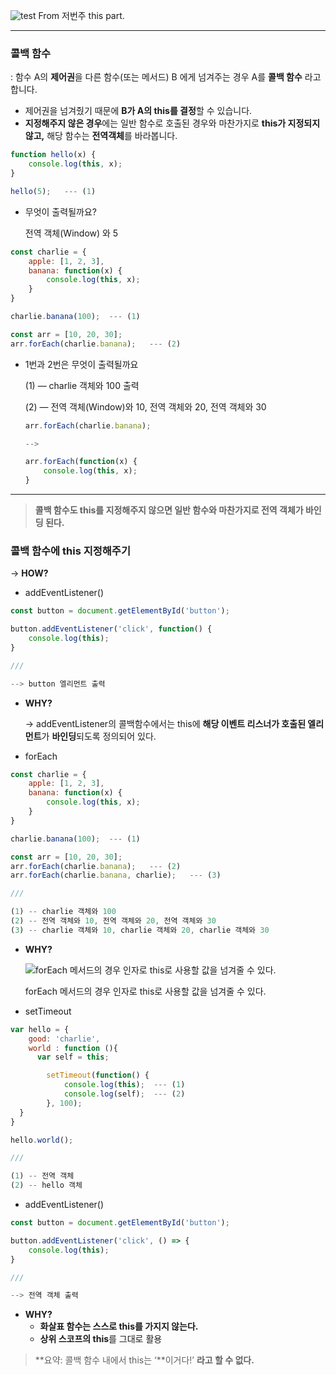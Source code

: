 ![test](https://user-images.githubusercontent.com/74645799/236638527-109c5858-586d-4455-ae84-620cb385f78a.png)
From 저번주 this part. 

---

### 콜백 함수

: 함수 A의 **제어권**을 다른 함수(또는 메서드) B 에게 넘겨주는 경우 A를 **콜백 함수** 라고 합니다.

- 제어권을 넘겨줬기 때문에 **B가 A의 this를 결정**할 수 있습니다.
- **지정해주지 않은 경우**에는 일반 함수로 호출된 경우와 마찬가지로 **this가 지정되지 않고,**
해당 함수는 **전역객체**를 바라봅니다.

```jsx
function hello(x) {
	console.log(this, x);
}

hello(5);   --- (1)
```

- 무엇이 출력될까요?
    
    전역 객체(Window) 와 5
    

```jsx
const charlie = {
	apple: [1, 2, 3],
	banana: function(x) {
		console.log(this, x);
	}
}

charlie.banana(100);  --- (1)

const arr = [10, 20, 30];
arr.forEach(charlie.banana);   --- (2)
```

- 1번과 2번은 무엇이 출력될까요
    
    (1)  —   charlie 객체와 100 출력 
    
    (2)  —  전역 객체(Window)와 10, 전역 객체와 20, 전역 객체와 30
    
    ```jsx
    arr.forEach(charlie.banana);
    
    -->
    
    arr.forEach(function(x) {
    	console.log(this, x);
    }
    ```
    

---

> **콜백 함수도 this를 지정해주지 않으면 일반 함수와 마찬가지로 전역 객체가 바인딩 된다.**
> 

### 콜백 함수에 this 지정해주기

→ **HOW?**

- addEventListener()

```jsx
const button = document.getElementById('button');

button.addEventListener('click', function() {
	console.log(this);
}

///

--> button 엘리먼트 출력
```

- **WHY?**
    
    → addEventListener의 콜백함수에서는 this에
         **해당 이벤트 리스너가 호출된 엘리먼트**가 **바인딩**되도록 정의되어 있다.
    

- forEach

```jsx
const charlie = {
	apple: [1, 2, 3],
	banana: function(x) {
		console.log(this, x);
	}
}

charlie.banana(100);  --- (1)

const arr = [10, 20, 30];
arr.forEach(charlie.banana);   --- (2)
arr.forEach(charlie.banana, charlie);   --- (3)

///

(1) -- charlie 객체와 100
(2) -- 전역 객체와 10, 전역 객체와 20, 전역 객체와 30
(3) -- charlie 객체와 10, charlie 객체와 20, charlie 객체와 30
```

- **WHY?**
    
    ![forEach 메서드의 경우 인자로 this로 사용할 값을 넘겨줄 수 있다.](https://user-images.githubusercontent.com/74645799/236638562-ec5b5784-c42a-408f-8545-e0974c9a4644.png)
    
    forEach 메서드의 경우 인자로 this로 사용할 값을 넘겨줄 수 있다.
    

- setTimeout

```jsx
var hello = {
	good: 'charlie',
	world : function (){
	  var self = this;

		setTimeout(function() {
			console.log(this);  --- (1)
			console.log(self);  --- (2)
		}, 100);
  }
}

hello.world();

///

(1) -- 전역 객체
(2) -- hello 객체
```

- addEventListener()

```jsx
const button = document.getElementById('button');

button.addEventListener('click', () => {
	console.log(this);
}

///

--> 전역 객체 출력
```

- **WHY?**
    - **화살표 함수는 스스로 this를 가지지 않는다.**
    - **상위 스코프의 this**를 그대로 활용
    

> **요약: 콜백 함수 내에서 this는 ‘**이거다!’ **라고 할 수 없다.**
>
